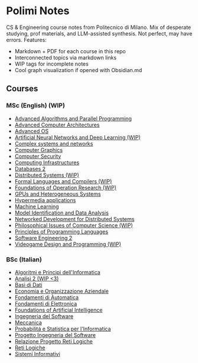 # Polimi Notes

CS & Engineering course notes from Politecnico di Milano. Mix of desperate studying, prof materials, and LLM-assisted synthesis. Not perfect, may have errors.
Features: 

- Markdown + PDF for each course in this repo 
- Interconnected topics via markdown links
- WIP tags for incomplete notes
- Cool graph visualization if opened with Obsidian.md

## Courses

### MSc (English) (WIP)

* [Advanced Algorithms and Parallel Programming](MSc(english)%20(WIP)/Advanced%20Algorithms%20and%20Parallel%20Programming/Advanced%20Algorithms%20and%20Parallel%20Programming.md) 
* [Advanced Computer Architectures](MSc(english)%20(WIP)/Advanced%20Computer%20Architectures/Advanced%20Computer%20Architectures.md)
* [Advanced OS](MSc(english)%20(WIP)/Advanced%20OS/Advanced%20OS.md)
* [Artificial Neural Networks and Deep Learning (WIP)](MSc(english)%20(WIP)/Artificial%20Neural%20Networks%20and%20Deep%20Learning%20(WIP)/Artificial%20Neural%20Networks%20and%20Deep%20Learning.md)
* [Complex systems and networks](MSc(english)%20(WIP)/Complex%20systems%20and%20networks/Complex%20systems%20and%20networks.md)
* [Computer Graphics](MSc(english)%20(WIP)/Computer%20Graphics(WIP)/Computer%20Graphics.md)
* [Computer Security](MSc(english)%20(WIP)/Computer%20Security/Computer%20Security.md)
* [Computing Infrastructures](MSc(english)%20(WIP)/Computing%20Infrastructures/Computing%20Infrastructures.md) 
* [Databases 2](MSc(english)%20(WIP)/Databases%202/Databases%202.md) 
* [Distributed Systems (WIP)](MSc(english)%20(WIP)/Distributed%20Systems%20(WIP)/Distributed%20Systems.md)
* [Formal Languages and Compilers (WIP)](MSc(english)%20(WIP)/Formal%20Languages%20and%20Compilers%20(WIP)/Formal%20Languages%20and%20Compilers.md)
* [Foundations of Operation Research (WIP)](MSc(english)%20(WIP)/Foundations%20of%20Operation%20Research%20(WIP)/Foundations%20of%20Operation%20Research.md) 
* [GPUs and Heterogeneous Systems](MSc(english)%20(WIP)/GPUs%20and%20Heterogeneous%20Systems/GPUs%20and%20Heterogeneous%20Systems.md) 
* [Hypermedia applications](MSc(english)%20(WIP)/Hypermedia%20Applications/Hypermedia%20applications.md)
* [Machine Learning](MSc(english)%20(WIP)/Machine%20Learning/Machine%20Learning.md)
* [Model Identification and Data Analysis](MSc(english)%20(WIP)/Model%20Identification%20and%20Data%20Analysis/Model%20Identification%20and%20Data%20Analysis.md) 
* [Networked Development for Distributed Systems](MSc(english)%20(WIP)/Networked%20Development%20for%20Distributed%20Systems/Networked%20Development%20for%20Distributed%20Systems.md)
* [Philosophical Issues of Computer Science (WIP)](MSc(english)%20(WIP)/Philosophical%20Issues%20of%20Computer%20Science%20(WIP)/Philosophical%20Issues%20of%20Computer%20Science.md)
* [Principles of Programming Languages](MSc(english)%20(WIP)/Principles%20of%20Programming%20Languages/Principles%20of%20Programming%20Languages.md)
* [Software Engineering 2](MSc(english)%20(WIP)/Software%20Engineering%202/Software%20Engineering%202.md)
* [Videogame Design and Programming (WIP)](Videogame%20Design%20and%20Programming)

### BSc (Italian)

* [Algoritmi e Principi dell'Informatica](BSc(italian)/Algoritmi%20e%20Principi%20dell'Informatica/Algoritmi%20e%20Principi%20dell'Informatica.md)
* [Analisi 2 (WIP <3)](BSc(italian)/Analisi%202%20(WIP)/Analisi%202.md)
* [Basi di Dati](BSc(italian)/Basi%20di%20Dati/Basi%20di%20Dati.md)
* [Economia e Organizzazione Aziendale](BSc(italian)/Economia%20e%20Organizzazione%20Aziendale/Economia%20e%20Organizzazione%20Aziendale.md)
* [Fondamenti di Automatica](BSc(italian)/Fondamenti%20di%20Automatica/Fondamenti%20di%20Automatica.md)
* [Fondamenti di Elettronica](BSc(italian)/Fondamenti%20di%20Elettronica/Fondamenti%20di%20Elettronica.md)
* [Foundations of Artificial Intelligence](BSc(italian)/Foundations%20of%20Artificial%20Intelligence/Foundations%20of%20Artificial%20Intelligence.md)
* [Ingegneria del Software](BSc(italian)/Ingegneria%20del%20Software/Ingegneria%20del%20Software.md)
* [Meccanica](BSc(italian)/Meccanica/Meccanica.md)
* [Probabilitá e Statistica per l'Informatica](BSc(italian)/Probabilità%20e%20Statistica%20per%20l'Informatica/Probabilitá%20e%20Statistica%20per%20l'Informatica.md)
* [Progetto Ingegneria del Software](https://github.com/martinopiaggi/ing-sw-2022-Piaggi-Perini-Singh)
* [Relazione Progetto Reti Logiche](BSc(italian)/Relazione%20Progetto%20Reti%20Logiche/src/Relazione%20Progetto%20Reti%20Logiche.md)
* [Reti Logiche](BSc(italian)/Reti%20Logiche/Reti%20Logiche.md)
* [Sistemi Informativi](BSc(italian)/Sistemi%20Informativi/Sistemi%20Informativi.md)
